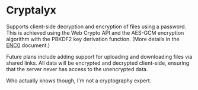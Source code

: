 # Cryptalyx

Supports client-side decryption and encryption of files using a password. This is achieved using the Web Crypto API and the AES-GCM encryption algorithm with the PBKDF2 key derivation function. (More details in the [ENC0](enc0.md) document.)

Future plans include adding support for uploading and downloading files via shared links. All data will be encrypted and decrypted client-side, ensuring that the server never has access to the unencrypted data. 

Who actually knows though, I'm not a cryptography expert.